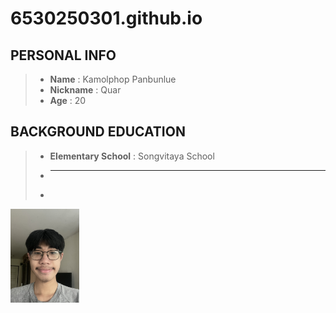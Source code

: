 # 6530250301.github.io
## PERSONAL INFO
> - **Name** : Kamolphop Panbunlue
> - **Nickname** : Quar
> - **Age** : 20

## BACKGROUND EDUCATION
> - **Elementary School** : Songvitaya School
> - ****
> - 
<img src="https://github.com/L3b1-qw/6530250301.github.io/blob/d826b04fc7fe0244d2f0172b513d7e01b10bc2c1/IMG_2876%20(1).jpg" alt=" Person" style="height: 150px; width: 110px;"/>

